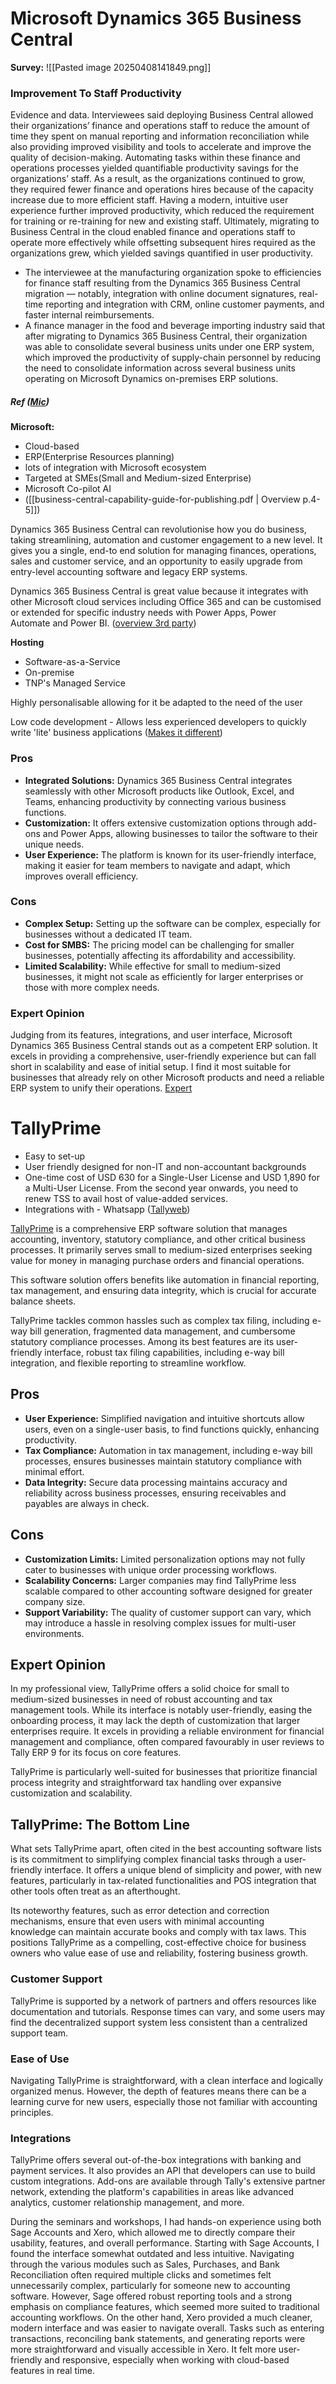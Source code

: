 
# Microsoft Dynamics 365 Business Central

**Survey:**
![[Pasted image 20250408141849.png]]
### Improvement To Staff Productivity

Evidence and data. Interviewees said deploying Business Central allowed their organizations’ finance and operations staff to reduce the amount of time they spent on manual reporting and information reconciliation while also providing improved visibility and tools to accelerate and improve the quality of decision-making. Automating tasks within these finance and operations processes yielded quantifiable productivity savings for the organizations’ staff. As a result, as the organizations continued to grow, they required fewer finance and operations hires because of the capacity increase due to more efficient staff. Having a modern, intuitive user experience further improved productivity, which reduced the requirement for training or re-training for new and existing staff. Ultimately, migrating to Business Central in the cloud enabled finance and operations staff to operate more effectively while offsetting subsequent hires required as the organizations grew, which yielded savings quantified in user productivity.

- The interviewee at the manufacturing organization spoke to efficiencies for finance staff resulting from the Dynamics 365 Business Central migration — notably, integration with online document signatures, real-time reporting and integration with CRM, online customer payments, and faster internal reimbursements.
- A finance manager in the food and beverage importing industry said that after migrating to Dynamics 365 Business Central, their organization was able to consolidate several business units under one ERP system, which improved the productivity of supply-chain personnel by reducing the need to consolidate information across several business units operating on Microsoft Dynamics on-premises ERP solutions.
##### **Ref ([Mic](https://tei.forrester.com/go/Microsoft/Dynamics365BusinessCentral/?lang=en-us))**


**Microsoft:**
- Cloud-based
- ERP(Enterprise Resources planning)
- lots of integration with Microsoft ecosystem
- Targeted at SMEs(Small and Medium-sized Enterprise)
- Microsoft Co-pilot AI
- ([[business-central-capability-guide-for-publishing.pdf | Overview p.4-5]])

Dynamics 365 Business Central can revolutionise how you do business, taking streamlining, automation and customer engagement to a new level. It gives you a single, end-to end solution for managing finances, operations, sales and customer service, and an opportunity to easily upgrade from entry-level accounting software and legacy ERP systems.

Dynamics 365 Business Central is great value because it integrates with other Microsoft cloud services including Office 365 and can be customised or extended for specific industry needs with Power Apps, Power Automate and Power BI. 
([overview 3rd party](https://www.the365people.com/business-central))

**Hosting**
- Software-as-a-Service
- On-premise
- TNP's Managed Service

Highly personalisable allowing for it be adapted to the need of the user

Low code development - Allows less experienced  developers to quickly write 'lite' business applications
([Makes it different](https://www.the365people.com/business-central/what-makes-bc-different))

### Pros

- **Integrated Solutions:** Dynamics 365 Business Central integrates seamlessly with other Microsoft products like Outlook, Excel, and Teams, enhancing productivity by connecting various business functions.
- **Customization:** It offers extensive customization options through add-ons and Power Apps, allowing businesses to tailor the software to their unique needs.
- **User Experience:** The platform is known for its user-friendly interface, making it easier for team members to navigate and adapt, which improves overall efficiency.

### Cons

- **Complex Setup:** Setting up the software can be complex, especially for businesses without a dedicated IT team.
- **Cost for SMBS:** The pricing model can be challenging for smaller businesses, potentially affecting its affordability and accessibility.
- **Limited Scalability:** While effective for small to medium-sized businesses, it might not scale as efficiently for larger enterprises or those with more complex needs.

### Expert Opinion

Judging from its features, integrations, and user interface, Microsoft Dynamics 365 Business Central stands out as a competent ERP solution. It excels in providing a comprehensive, user-friendly experience but can fall short in scalability and ease of initial setup. I find it most suitable for businesses that already rely on other Microsoft products and need a reliable ERP system to unify their operations.
[Expert](https://thecfoclub.com/tools/microsoft-dynamics-365-business-central-review/#:~:text=Expert%20Opinion,system%20to%20unify%20their%20operations.)



# TallyPrime

- Easy to set-up
- User friendly designed for non-IT and non-accountant backgrounds
- One-time cost of USD 630 for a Single-User License and USD 1,890 for a Multi-User License. From the second year onwards, you need to renew TSS to avail host of value-added services.
- Integrations with - Whatsapp
([Tallyweb](https://tallysolutions.com/global/features/net-capabilities/))


[TallyPrime](https://tallysolutions.com/tally-prime/) is a comprehensive ERP software solution that manages accounting, inventory, statutory compliance, and other critical business processes. It primarily serves small to medium-sized enterprises seeking value for money in managing purchase orders and financial operations.

This software solution offers benefits like automation in financial reporting, tax management, and ensuring data integrity, which is crucial for accurate balance sheets.

TallyPrime tackles common hassles such as complex tax filing, including e-way bill generation, fragmented data management, and cumbersome statutory compliance processes. Among its best features are its user-friendly interface, robust tax filing capabilities, including e-way bill integration, and flexible reporting to streamline workflow.

## Pros

- **User Experience:** Simplified navigation and intuitive shortcuts allow users, even on a single-user basis, to find functions quickly, enhancing productivity.
- **Tax Compliance:** Automation in tax management, including e-way bill processes, ensures businesses maintain statutory compliance with minimal effort.
- **Data Integrity:** Secure data processing maintains accuracy and reliability across business processes, ensuring receivables and payables are always in check.

## Cons

- **Customization Limits:** Limited personalization options may not fully cater to businesses with unique order processing workflows.
- **Scalability Concerns:** Larger companies may find TallyPrime less scalable compared to other accounting software designed for greater company size.
- **Support Variability:** The quality of customer support can vary, which may introduce a hassle in resolving complex issues for multi-user environments.

## Expert Opinion

In my professional view, TallyPrime offers a solid choice for small to medium-sized businesses in need of robust accounting and tax management tools. While its interface is notably user-friendly, easing the onboarding process, it may lack the depth of customization that larger enterprises require. It excels in providing a reliable environment for financial management and compliance, often compared favourably in user reviews to Tally ERP 9 for its focus on core features.

TallyPrime is particularly well-suited for businesses that prioritize financial process integrity and straightforward tax handling over expansive customization and scalability.

## TallyPrime: The Bottom Line

What sets TallyPrime apart, often cited in the best accounting software lists is its commitment to simplifying complex financial tasks through a user-friendly interface. It offers a unique blend of simplicity and power, with new features, particularly in tax-related functionalities and POS integration that other tools often treat as an afterthought.

Its noteworthy features, such as error detection and correction mechanisms, ensure that even users with minimal accounting knowledge can maintain accurate books and comply with tax laws. This positions TallyPrime as a compelling, cost-effective choice for business owners who value ease of use and reliability, fostering business growth.

### Customer Support

TallyPrime is supported by a network of partners and offers resources like documentation and tutorials. Response times can vary, and some users may find the decentralized support system less consistent than a centralized support team.

### Ease of Use

Navigating TallyPrime is straightforward, with a clean interface and logically organized menus. However, the depth of features means there can be a learning curve for new users, especially those not familiar with accounting principles.

### Integrations

TallyPrime offers several out-of-the-box integrations with banking and payment services. It also provides an API that developers can use to build custom integrations. Add-ons are available through Tally's extensive partner network, extending the platform's capabilities in areas like advanced analytics, customer relationship management, and more.



During the seminars and workshops, I had hands-on experience using both Sage Accounts and Xero, which allowed me to directly compare their usability, features, and overall performance. Starting with Sage Accounts, I found the interface somewhat outdated and less intuitive. Navigating through the various modules such as Sales, Purchases, and Bank Reconciliation often required multiple clicks and sometimes felt unnecessarily complex, particularly for someone new to accounting software. However, Sage offered robust reporting tools and a strong emphasis on compliance features, which seemed more suited to traditional accounting workflows. On the other hand, Xero provided a much cleaner, modern interface and was easier to navigate overall. Tasks such as entering transactions, reconciling bank statements, and generating reports were more straightforward and visually accessible in Xero. It felt more user-friendly and responsive, especially when working with cloud-based features in real time.